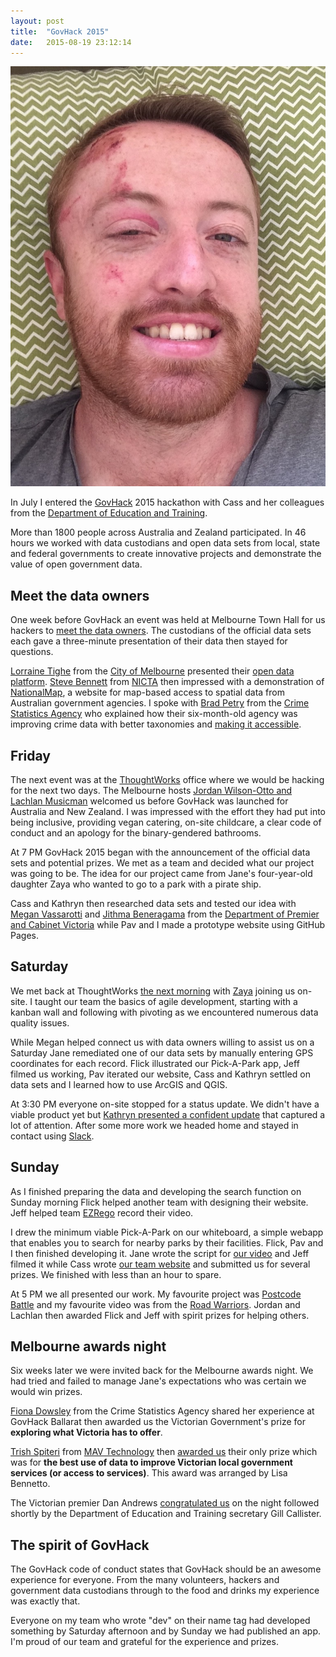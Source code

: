 ```yaml
---
layout: post
title:  "GovHack 2015"
date:   2015-08-19 23:12:14
---
```


![Cass, me, Flick, Kathryn, Jeff, Jane and Pav](2015-04-03.jpg)

In July I entered the [GovHack][] 2015 hackathon with Cass and her colleagues from the [Department of Education and Training][].

More than 1800 people across Australia and Zealand participated.
In 46 hours we worked with data custodians and open data sets from local, state and federal governments to create innovative projects and demonstrate the value of open government data.

[GovHack]: https://govhack.org
[Department of Education and Training]: http://education.vic.gov.au

## Meet the data owners <!-- 2015-06-24 -->

One week before GovHack an event was held at Melbourne Town Hall for us hackers to [meet the data owners][].
The custodians of the official data sets each gave a three-minute presentation of their data then stayed for questions.

[Lorraine Tighe][] from the [City of Melbourne][] presented their [open data platform][].
[Steve Bennett][] from [NICTA][] then impressed with a demonstration of [NationalMap][], a website for map-based access to spatial data from Australian government agencies.
I spoke with [Brad Petry][] from the [Crime Statistics Agency][] who explained how their six-month-old agency was improving crime data with better taxonomies and [making it accessible].

[meet the data owners]: https://twitter.com/govhackmelb/status/613621365824860161
[Lorraine Tighe]: https://twitter.com/govhackmelb/status/613623753956679681
[City of Melbourne]: http://www.melbourne.vic.gov.au/Pages/default.aspx
[open data platform]: https://data.melbourne.vic.gov.au
[Steve Bennett]: https://twitter.com/govhackmelb/status/613630648335495168
[NICTA]: http://nicta.com.au
[NationalMap]: http://nationalmap.gov.au
[Brad Petry]: https://twitter.com/govhackmelb/status/613627689988046848
[Crime Statistics Agency]: http://crimestatistics.vic.gov.au
[making it accessible]: http://crimestatistics.vic.gov.au/home/crime+by+location

## Friday <!-- 2015-07-03 -->

The next event was at the [ThoughtWorks][] office where we would be hacking for the next two days.
The Melbourne hosts [Jordan Wilson-Otto and Lachlan Musicman][] welcomed us before GovHack was launched for Australia and New Zealand.
I was impressed with the effort they had put into being inclusive, providing vegan catering, on-site childcare, a clear code of conduct and an apology for the binary-gendered bathrooms.

At 7 PM GovHack 2015 began with the announcement of the official data sets and potential prizes.
We met as a team and decided what our project was going to be.
The idea for our project came from Jane's four-year-old daughter Zaya who wanted to go to a park with a pirate ship.

Cass and Kathryn then researched data sets and tested our idea with [Megan Vassarotti][] and [Jithma Beneragama][] from the [Department of Premier and Cabinet Victoria][] while Pav and I made a prototype website using GitHub Pages.

[ThoughtWorks]: http://thoughtworks.com
[Jordan Wilson-Otto and Lachlan Musicman]: https://twitter.com/govhackmelb/status/616890769471729664
[Megan Vassarotti]: https://linkedin.com/pub/megan-vassarotti/34/b96/879
[Jithma Beneragama]: https://twitter.com/govhackmelb/status/613625827863859200
[Department of Premier and Cabinet Victoria]: http://dpc.vic.gov.au

## Saturday <!-- 2015-07-04 -->

We met back at ThoughtWorks [the next morning][] with [Zaya][] joining us on-site.
I taught our team the basics of agile development, starting with a kanban wall and following with pivoting as we encountered numerous data quality issues.

[the next morning]: https://twitter.com/govhackmelb/status/617157757360181249
[Zaya]: https://twitter.com/govhackmelb/status/617518018264825856

While Megan helped connect us with data owners willing to assist us on a Saturday Jane remediated one of our data sets by manually entering GPS coordinates for each record.
Flick illustrated our Pick-A-Park app, Jeff filmed us working, Pav iterated our website, Cass and Kathryn settled on data sets and I learned how to use ArcGIS and QGIS.

At 3:30 PM everyone on-site stopped for a status update.
We didn't have a viable product yet but [Kathryn presented a confident update][] that captured a lot of attention.
After some more work we headed home and stayed in contact using [Slack][].

[Kathryn presented a confident update]: https://twitter.com/datakid23/status/617204774518173696
[Slack]: https://slack.com

## Sunday <!-- 2015-07-05 -->

As I finished preparing the data and developing the search function on Sunday morning Flick helped another team with designing their website.
Jeff helped team [EZRego][] record their video.

[EZRego]: https://hackerspace.govhack.org/content/ezrego

I drew the minimum viable Pick-A-Park on our whiteboard, a simple webapp that enables you to search for nearby parks by their facilities.
Flick, Pav and I then finished developing it.
Jane wrote the script for [our video][] and Jeff filmed it while Cass wrote [our team website][] and submitted us for several prizes.
We finished with less than an hour to spare.

[our video]: https://govhack-storage.s3-ap-southeast-2.amazonaws.com/2015/Pick-A-Park%20Video%20Submission.mp4
[our team website]: https://hackerspace.govhack.org/content/pick-park

At 5 PM we all presented our work.
My favourite project was [Postcode Battle][] and my favourite video was from the [Road Warriors][].
Jordan and Lachlan then awarded Flick and Jeff with spirit prizes for helping others.

[Postcode Battle]: https://hackerspace.govhack.org/content/postcode-battle-liveability-index
[Road Warriors]: https://youtube.com/watch?v=tIx3jlbdpB0

## Melbourne awards night <!-- 2015-08-12 -->

Six weeks later we were invited back for the Melbourne awards night.
We had tried and failed to manage Jane's expectations who was certain we would win prizes.

[Fiona Dowsley][] from the Crime Statistics Agency shared her experience at GovHack Ballarat then awarded us the Victorian Government's prize for **exploring what Victoria has to offer**.

[Fiona Dowsley]: https://twitter.com/datakid23/status/631384761768914945

[Trish Spiteri][] from [MAV Technology][] then [awarded us][] their only prize which was for **the best use of data to improve Victorian local government services (or access to services)**.
This award was arranged by Lisa Bennetto.

[Trish Spiteri]: https://au.linkedin.com/pub/trish-spiteri/a/653/86b
[MAV Technology]: http://www.mav.asn.au
[awarded us]: https://twitter.com/datakid23/status/631390337911517185

The Victorian premier Dan Andrews [congratulated us][] on the night followed shortly by the Department of Education and Training secretary Gill Callister.

[congratulated us]: https://twitter.com/DanielAndrewsMP/status/631704524026068993

## The spirit of GovHack

The GovHack code of conduct states that GovHack should be an awesome experience for everyone.
From the many volunteers, hackers and government data custodians through to the food and drinks my experience was exactly that.

Everyone on my team who wrote "dev" on their name tag had developed something by Saturday afternoon and by Sunday we had published an app.
I'm proud of our team and grateful for the experience and prizes.